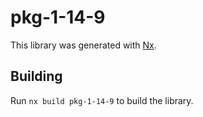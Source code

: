 # pkg-1-14-9

This library was generated with [Nx](https://nx.dev).

## Building

Run `nx build pkg-1-14-9` to build the library.
